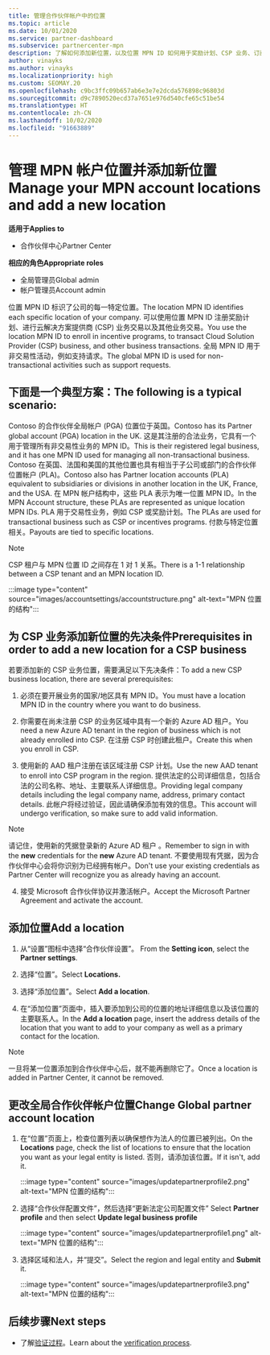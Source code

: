 ```yaml
---
title: 管理合作伙伴帐户中的位置
ms.topic: article
ms.date: 10/01/2020
ms.service: partner-dashboard
ms.subservice: partnercenter-mpn
description: 了解如何添加新位置，以及位置 MPN ID 如何用于奖励计划、CSP 业务、订阅和其他交易。
author: vinayks
ms.author: vinayks
ms.localizationpriority: high
ms.custom: SEOMAY.20
ms.openlocfilehash: c9bc3ffc09b657ab6e3e7e2dcda576898c96803d
ms.sourcegitcommit: d9c7890520ecd37a7651e976d540cfe65c51be54
ms.translationtype: HT
ms.contentlocale: zh-CN
ms.lasthandoff: 10/02/2020
ms.locfileid: "91663889"
---
```

# <a name="manage-your-mpn-account-locations-and-add-a-new-location"></a><span data-ttu-id="20fca-103">管理 MPN 帐户位置并添加新位置</span><span class="sxs-lookup"><span data-stu-id="20fca-103">Manage your MPN account locations and add a new location</span></span>

<span data-ttu-id="20fca-104">**适用于**</span><span class="sxs-lookup"><span data-stu-id="20fca-104">**Applies to**</span></span>

- <span data-ttu-id="20fca-105">合作伙伴中心</span><span class="sxs-lookup"><span data-stu-id="20fca-105">Partner Center</span></span>

<span data-ttu-id="20fca-106">**相应的角色**</span><span class="sxs-lookup"><span data-stu-id="20fca-106">**Appropriate roles**</span></span>

- <span data-ttu-id="20fca-107">全局管理员</span><span class="sxs-lookup"><span data-stu-id="20fca-107">Global admin</span></span>
- <span data-ttu-id="20fca-108">帐户管理员</span><span class="sxs-lookup"><span data-stu-id="20fca-108">Account admin</span></span>

<span data-ttu-id="20fca-109">位置 MPN ID 标识了公司的每一特定位置。</span><span class="sxs-lookup"><span data-stu-id="20fca-109">The location MPN ID identifies each specific location of your company.</span></span> <span data-ttu-id="20fca-110">可以使用位置 MPN ID 注册奖励计划、进行云解决方案提供商 (CSP) 业务交易以及其他业务交易。</span><span class="sxs-lookup"><span data-stu-id="20fca-110">You use the location MPN ID to enroll in incentive programs, to transact Cloud Solution Provider (CSP) business, and other business transactions.</span></span> <span data-ttu-id="20fca-111">全局 MPN ID 用于非交易性活动，例如支持请求。</span><span class="sxs-lookup"><span data-stu-id="20fca-111">The global MPN ID is used for non-transactional activities such as support requests.</span></span>

## <a name="the-following-is-a-typical-scenario"></a><span data-ttu-id="20fca-112">下面是一个典型方案：</span><span class="sxs-lookup"><span data-stu-id="20fca-112">The following is a typical scenario:</span></span>

<span data-ttu-id="20fca-113">Contoso 的合作伙伴全局帐户 (PGA) 位置位于英国。</span><span class="sxs-lookup"><span data-stu-id="20fca-113">Contoso has its Partner global account (PGA) location in the UK.</span></span> <span data-ttu-id="20fca-114">这是其注册的合法业务，它具有一个用于管理所有非交易性业务的 MPN ID。</span><span class="sxs-lookup"><span data-stu-id="20fca-114">This is their registered legal business, and it has one MPN ID used for managing all non-transactional business.</span></span> <span data-ttu-id="20fca-115">Contoso 在英国、法国和美国的其他位置也具有相当于子公司或部门的合作伙伴位置帐户 (PLA)。</span><span class="sxs-lookup"><span data-stu-id="20fca-115">Contoso also has Partner location accounts (PLA) equivalent to subsidiaries or divisions in another location in the UK, France, and the USA.</span></span> <span data-ttu-id="20fca-116">在 MPN 帐户结构中，这些 PLA 表示为唯一位置 MPN ID。</span><span class="sxs-lookup"><span data-stu-id="20fca-116">In the MPN Account structure, these PLAs are represented as unique location MPN IDs.</span></span> <span data-ttu-id="20fca-117">PLA 用于交易性业务，例如 CSP 或奖励计划。</span><span class="sxs-lookup"><span data-stu-id="20fca-117">The PLAs are used for transactional business such as CSP or incentives programs.</span></span> <span data-ttu-id="20fca-118">付款与特定位置相关。</span><span class="sxs-lookup"><span data-stu-id="20fca-118">Payouts are tied to specific locations.</span></span> 

>[!NOTE]
><span data-ttu-id="20fca-119">CSP 租户与 MPN 位置 ID 之间存在 1 对 1 关系。</span><span class="sxs-lookup"><span data-stu-id="20fca-119">There is a 1-1 relationship between a CSP tenant and an MPN location ID.</span></span>

:::image type="content" source="images/accountsettings/accountstructure.png" alt-text="MPN 位置的结构":::

## <a name="prerequisites-in-order-to-add-a-new-location-for-a-csp-business"></a><span data-ttu-id="20fca-121">为 CSP 业务添加新位置的先决条件</span><span class="sxs-lookup"><span data-stu-id="20fca-121">Prerequisites in order to add a new location for a CSP business</span></span>

<span data-ttu-id="20fca-122">若要添加新的 CSP 业务位置，需要满足以下先决条件：</span><span class="sxs-lookup"><span data-stu-id="20fca-122">To add a new CSP business location, there are several prerequisites:</span></span>

1. <span data-ttu-id="20fca-123">必须在要开展业务的国家/地区具有 MPN ID。</span><span class="sxs-lookup"><span data-stu-id="20fca-123">You must have a location MPN ID in the country where you want to do business.</span></span>

1. <span data-ttu-id="20fca-124">你需要在尚未注册 CSP 的业务区域中具有一个新的 Azure AD 租户。</span><span class="sxs-lookup"><span data-stu-id="20fca-124">You need a new Azure AD tenant in the region of business which is not already enrolled into CSP.</span></span> <span data-ttu-id="20fca-125">在注册 CSP 时创建此租户。</span><span class="sxs-lookup"><span data-stu-id="20fca-125">Create this when you enroll in CSP.</span></span>
 
3. <span data-ttu-id="20fca-126">使用新的 AAD 租户注册在该区域注册 CSP 计划。</span><span class="sxs-lookup"><span data-stu-id="20fca-126">Use the new AAD tenant to enroll into CSP program in the region.</span></span>
<span data-ttu-id="20fca-127">提供法定的公司详细信息，包括合法的公司名称、地址、主要联系人详细信息。</span><span class="sxs-lookup"><span data-stu-id="20fca-127">Providing legal company details including the legal company name, address, primary contact details.</span></span> <span data-ttu-id="20fca-128">此帐户将经过验证，因此请确保添加有效的信息。</span><span class="sxs-lookup"><span data-stu-id="20fca-128">This account will undergo verification, so make sure to add valid information.</span></span>

>[!NOTE] 
 ><span data-ttu-id="20fca-129">请记住，使用新的凭据登录新的 Azure AD 租户 。</span><span class="sxs-lookup"><span data-stu-id="20fca-129">Remember to sign in with the **new** credentials for the **new** Azure AD tenant.</span></span> <span data-ttu-id="20fca-130">不要使用现有凭据，因为合作伙伴中心会将你识别为已经拥有帐户。</span><span class="sxs-lookup"><span data-stu-id="20fca-130">Don't use your existing credentials as Partner Center will recognize you as already having an account.</span></span>

4. <span data-ttu-id="20fca-131">接受 Microsoft 合作伙伴协议并激活帐户。</span><span class="sxs-lookup"><span data-stu-id="20fca-131">Accept the Microsoft Partner Agreement and activate the account.</span></span>

## <a name="add-a-location"></a><span data-ttu-id="20fca-132">添加位置</span><span class="sxs-lookup"><span data-stu-id="20fca-132">Add a location</span></span>

1. <span data-ttu-id="20fca-133">从“设置”图标中选择“合作伙伴设置”。 </span><span class="sxs-lookup"><span data-stu-id="20fca-133">From the **Setting icon**, select the **Partner settings**.</span></span>

2. <span data-ttu-id="20fca-134">选择“位置”。</span><span class="sxs-lookup"><span data-stu-id="20fca-134">Select **Locations.**</span></span>

3. <span data-ttu-id="20fca-135">选择“添加位置”。</span><span class="sxs-lookup"><span data-stu-id="20fca-135">Select **Add a location**.</span></span>  

4. <span data-ttu-id="20fca-136">在“添加位置”页面中，插入要添加到公司的位置的地址详细信息以及该位置的主要联系人。</span><span class="sxs-lookup"><span data-stu-id="20fca-136">In the **Add a location** page, insert the address details of the location that you want to add to your company as well as a primary contact for the location.</span></span>

> [!NOTE]
> <span data-ttu-id="20fca-137">一旦将某一位置添加到合作伙伴中心后，就不能再删除它了。</span><span class="sxs-lookup"><span data-stu-id="20fca-137">Once a location is added in Partner Center, it cannot be removed.</span></span>

## <a name="change-global-partner-account-location"></a><span data-ttu-id="20fca-138">更改全局合作伙伴帐户位置</span><span class="sxs-lookup"><span data-stu-id="20fca-138">Change Global partner account location</span></span>

1. <span data-ttu-id="20fca-139">在“位置”页面上，检查位置列表以确保想作为法人的位置已被列出。</span><span class="sxs-lookup"><span data-stu-id="20fca-139">On the **Locations** page, check the list of locations to ensure that the location you want as your legal entity is listed.</span></span> <span data-ttu-id="20fca-140">否则，请添加该位置。</span><span class="sxs-lookup"><span data-stu-id="20fca-140">If it isn't, add it.</span></span>

   :::image type="content" source="images/updatepartnerprofile2.png" alt-text="MPN 位置的结构":::

2. <span data-ttu-id="20fca-142">选择“合作伙伴配置文件”，然后选择“更新法定公司配置文件” </span><span class="sxs-lookup"><span data-stu-id="20fca-142">Select **Partner profile** and then select **Update legal business profile**</span></span>

   :::image type="content" source="images/updatepartnerprofile1.png" alt-text="MPN 位置的结构":::

3. <span data-ttu-id="20fca-144">选择区域和法人，并“提交”。</span><span class="sxs-lookup"><span data-stu-id="20fca-144">Select the region and legal entity and **Submit** it.</span></span>

   :::image type="content" source="images/updatepartnerprofile3.png" alt-text="MPN 位置的结构":::

## <a name="next-steps"></a><span data-ttu-id="20fca-146">后续步骤</span><span class="sxs-lookup"><span data-stu-id="20fca-146">Next steps</span></span>

- <span data-ttu-id="20fca-147">了解[验证过程](verification-responses.md)。</span><span class="sxs-lookup"><span data-stu-id="20fca-147">Learn about the [verification process](verification-responses.md).</span></span>
